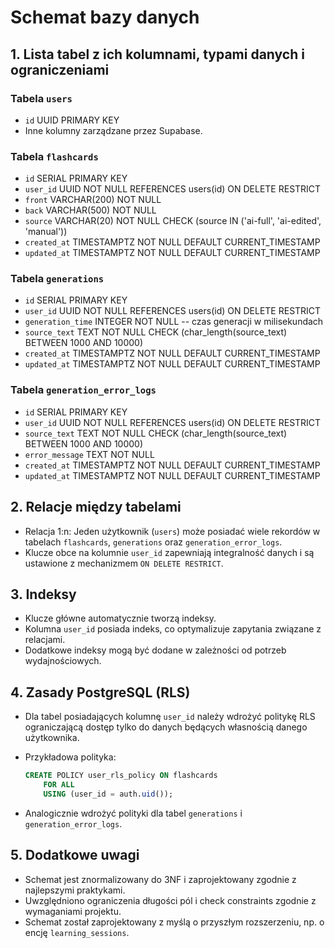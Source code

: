 # Schemat bazy danych

## 1. Lista tabel z ich kolumnami, typami danych i ograniczeniami

### Tabela `users`
- `id` UUID PRIMARY KEY
- Inne kolumny zarządzane przez Supabase.

### Tabela `flashcards`
- `id` SERIAL PRIMARY KEY
- `user_id` UUID NOT NULL REFERENCES users(id) ON DELETE RESTRICT
- `front` VARCHAR(200) NOT NULL
- `back` VARCHAR(500) NOT NULL
- `source` VARCHAR(20) NOT NULL CHECK (source IN ('ai-full', 'ai-edited', 'manual'))
- `created_at` TIMESTAMPTZ NOT NULL DEFAULT CURRENT_TIMESTAMP
- `updated_at` TIMESTAMPTZ NOT NULL DEFAULT CURRENT_TIMESTAMP

### Tabela `generations`
- `id` SERIAL PRIMARY KEY
- `user_id` UUID NOT NULL REFERENCES users(id) ON DELETE RESTRICT
- `generation_time` INTEGER NOT NULL -- czas generacji w milisekundach
- `source_text` TEXT NOT NULL CHECK (char_length(source_text) BETWEEN 1000 AND 10000)
- `created_at` TIMESTAMPTZ NOT NULL DEFAULT CURRENT_TIMESTAMP
- `updated_at` TIMESTAMPTZ NOT NULL DEFAULT CURRENT_TIMESTAMP

### Tabela `generation_error_logs`
- `id` SERIAL PRIMARY KEY
- `user_id` UUID NOT NULL REFERENCES users(id) ON DELETE RESTRICT
- `source_text` TEXT NOT NULL CHECK (char_length(source_text) BETWEEN 1000 AND 10000)
- `error_message` TEXT NOT NULL
- `created_at` TIMESTAMPTZ NOT NULL DEFAULT CURRENT_TIMESTAMP
- `updated_at` TIMESTAMPTZ NOT NULL DEFAULT CURRENT_TIMESTAMP

## 2. Relacje między tabelami
- Relacja 1:n: Jeden użytkownik (`users`) może posiadać wiele rekordów w tabelach `flashcards`, `generations` oraz `generation_error_logs`.
- Klucze obce na kolumnie `user_id` zapewniają integralność danych i są ustawione z mechanizmem `ON DELETE RESTRICT`.

## 3. Indeksy
- Klucze główne automatycznie tworzą indeksy.
- Kolumna `user_id` posiada indeks, co optymalizuje zapytania związane z relacjami.
- Dodatkowe indeksy mogą być dodane w zależności od potrzeb wydajnościowych.

## 4. Zasady PostgreSQL (RLS)
- Dla tabel posiadających kolumnę `user_id` należy wdrożyć politykę RLS ograniczającą dostęp tylko do danych będących własnością danego użytkownika.
- Przykładowa polityka:

  ```sql
  CREATE POLICY user_rls_policy ON flashcards
      FOR ALL
      USING (user_id = auth.uid());
  ```

- Analogicznie wdrożyć polityki dla tabel `generations` i `generation_error_logs`.

## 5. Dodatkowe uwagi
- Schemat jest znormalizowany do 3NF i zaprojektowany zgodnie z najlepszymi praktykami.
- Uwzględniono ograniczenia długości pól i check constraints zgodnie z wymaganiami projektu.
- Schemat został zaprojektowany z myślą o przyszłym rozszerzeniu, np. o encję `learning_sessions`. 